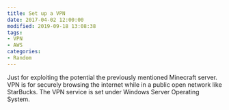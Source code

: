```yaml
---
title: Set up a VPN
date: 2017-04-02 12:00:00
modified: 2019-09-18 13:08:38
tags:
- VPN
- AWS
categories:
- Random
---
```


Just for exploiting the potential the previously mentioned Minecraft server. VPN is for securely browsing the internet while in a public open network like StarBucks. The VPN service is set under Windows Server Operating System.
